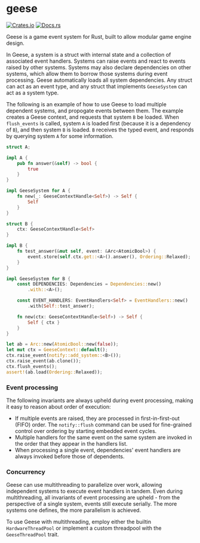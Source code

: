 # geese

[![Crates.io](https://img.shields.io/crates/v/geese.svg)](https://crates.io/crates/geese)
[![Docs.rs](https://docs.rs/geese/badge.svg)](https://docs.rs/geese)

Geese is a game event system for Rust, built to allow modular game engine design.

In Geese, a system is a struct with internal state and a collection of associated
event handlers. Systems can raise events and react to events raised by other
systems. Systems may also declare dependencies on other systems, which allow
them to borrow those systems during event processing. Geese automatically
loads all system dependencies. Any struct can act as an event type, and any struct
that implements `GeeseSystem` can act as a system type.

The following is an example of how to use Geese to load multiple dependent systems,
and propogate events between them. The example creates a Geese context,
and requests that system `B` be loaded. When `flush_events` is called,
system `A` is loaded first (because it is a dependency of `B`), and then
system `B` is loaded. `B` receives the typed event, and responds by querying
system `A` for some information.

```rust
struct A;

impl A {
    pub fn answer(&self) -> bool {
        true
    }
}

impl GeeseSystem for A {
    fn new(_: GeeseContextHandle<Self>) -> Self {
        Self
    }
}

struct B {
    ctx: GeeseContextHandle<Self>
}

impl B {
    fn test_answer(&mut self, event: &Arc<AtomicBool>) {
        event.store(self.ctx.get::<A>().answer(), Ordering::Relaxed);
    }
}

impl GeeseSystem for B {
    const DEPENDENCIES: Dependencies = Dependencies::new()
        .with::<A>();

    const EVENT_HANDLERS: EventHandlers<Self> = EventHandlers::new()
        .with(Self::test_answer);

    fn new(ctx: GeeseContextHandle<Self>) -> Self {
        Self { ctx }
    }
}

let ab = Arc::new(AtomicBool::new(false));
let mut ctx = GeeseContext::default();
ctx.raise_event(notify::add_system::<B>());
ctx.raise_event(ab.clone());
ctx.flush_events();
assert!(ab.load(Ordering::Relaxed));
```

### Event processing

The following invariants are always upheld during event processing, making it easy to reason about order of execution:

- If multiple events are raised, they are processed in first-in-first-out (FIFO) order. The `notify::flush` command
can be used for fine-grained control over ordering by starting embedded event cycles.
- Multiple handlers for the same event on the same system are invoked in the order that they appear in the handlers list.
- When processing a single event, dependencies' event handlers are always invoked before those of dependents.

### Concurrency

Geese can use multithreading to parallelize over work, allowing independent systems to execute event handlers in tandem.
Even during multithreading, all invariants of event processing are upheld - from the perspective of a single system, events still
execute serially. The more systems one defines, the more parallelism is achieved.

To use Geese with multithreading, employ either the builtin `HardwareThreadPool` or implement a custom threadpool with the `GeeseThreadPool` trait.